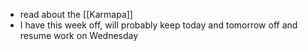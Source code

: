 - read about the [[Karmapa]]
- I have this week off, will probably keep today and tomorrow off and resume work on Wednesday
